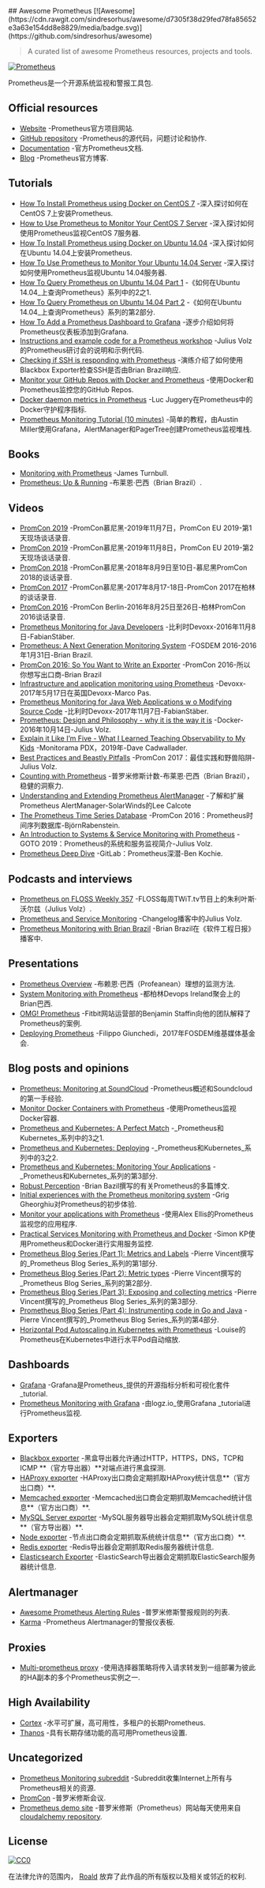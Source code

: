 <div class="github-widget" data-repo="roaldnefs/awesome-prometheus"></div>
<script async src="https://pagead2.googlesyndication.com/pagead/js/adsbygoogle.js"></script><ins class="adsbygoogle" style="display:block" data-ad-client="ca-pub-6890694312814945" data-ad-slot="5473692530" data-ad-format="auto"  data-full-width-responsive="true"></ins><script>(adsbygoogle = window.adsbygoogle || []).push({});</script>
## Awesome Prometheus  [![Awesome](https://cdn.rawgit.com/sindresorhus/awesome/d7305f38d29fed78fa85652e3a63e154dd8e8829/media/badge.svg)](https://github.com/sindresorhus/awesome)

> A curated list of awesome Prometheus resources, projects and tools.

[![Prometheus](https://raw.githubusercontent.com/roaldnefs/awesome-prometheus/master/media/prometheus.png)](https://prometheus.io/)

Prometheus是一个开源系统监视和警报工具包.



## Official resources

- [Website](https://prometheus.io/) -Prometheus官方项目网站.
- [GitHub repository](https://github.com/prometheus/prometheus) -Prometheus的源代码，问题讨论和协作.
- [Documentation](https://prometheus.io/docs/introduction/overview/) -官方Prometheus文档.
- [Blog](https://prometheus.io/blog/) -Prometheus官方博客.

## Tutorials

- [How To Install Prometheus using Docker on CentOS 7](https://www.digitalocean.com/community/tutorials/how-to-install-prometheus-using-docker-on-centos-7) -深入探讨如何在CentOS 7上安装Prometheus.
- [How to Use Prometheus to Monitor Your CentOS 7 Server](https://www.digitalocean.com/community/tutorials/how-to-use-prometheus-to-monitor-your-centos-7-server) -深入探讨如何使用Prometheus监视CentOS 7服务器.
- [How To Install Prometheus using Docker on Ubuntu 14.04](https://www.digitalocean.com/community/tutorials/how-to-install-prometheus-using-docker-on-ubuntu-14-04) -深入探讨如何在Ubuntu 14.04上安装Prometheus.
- [How To Use Prometheus to Monitor Your Ubuntu 14.04 Server](https://www.digitalocean.com/community/tutorials/how-to-use-prometheus-to-monitor-your-ubuntu-14-04-server) -深入探讨如何使用Prometheus监视Ubuntu 14.04服务器.
- [How To Query Prometheus on Ubuntu 14.04 Part 1](https://www.digitalocean.com/community/tutorials/how-to-query-prometheus-on-ubuntu-14-04-part-1) -《如何在Ubuntu 14.04_上查询Prometheus》系列中的2之1.
- [How To Query Prometheus on Ubuntu 14.04 Part 2](https://www.digitalocean.com/community/tutorials/how-to-query-prometheus-on-ubuntu-14-04-part-2) -《如何在Ubuntu 14.04_上查询Prometheus》系列的第2部分.
- [How To Add a Prometheus Dashboard to Grafana](https://www.digitalocean.com/community/tutorials/how-to-add-a-prometheus-dashboard-to-grafana) -逐步介绍如何将Prometheus仪表板添加到Grafana.
- [Instructions and example code for a Prometheus workshop](https://github.com/juliusv/prometheus_workshop) -Julius Volz的Prometheus研讨会的说明和示例代码.
- [Checking if SSH is responding with Prometheus](https://www.robustperception.io/checking-if-ssh-is-responding-with-prometheus/) -演练介绍了如何使用Blackbox Exporter检查SSH是否由Brian Brazil响应.
- [Monitor your GitHub Repos with Docker and Prometheus](https://www.brianchristner.io/monitor-your-github-repos-with-docker/) -使用Docker和Prometheus监控您的GitHub Repos.
- [Docker daemon metrics in Prometheus](https://medium.com/lucjuggery/docker-daemon-metrics-in-prometheus-7c359c7ff550) -Luc Juggery在Prometheus中的Docker守护程序指标.
- [Prometheus Monitoring Tutorial (10 minutes)](https://pagertree.com/2017/12/01/prometheus-tutorial/) -简单的教程，由Austin Miller使用Grafana，AlertManager和PagerTree创建Prometheus监视堆栈.

## Books

- [Monitoring with Prometheus](https://www.prometheusbook.com/) -James Turnbull.
- [Prometheus: Up & Running](http://shop.oreilly.com/product/0636920147343.do) -布莱恩·巴西（Brian Brazil）.

## Videos

- [PromCon 2019](https://www.youtube.com/watch?v=4vZ1PqZ_Foc) -PromCon慕尼黑-2019年11月7日，PromCon EU 2019-第1天现场谈话录音.
- [PromCon 2019](https://www.youtube.com/watch?v=bbIE9VyVgaY) -PromCon慕尼黑-2019年11月8日，PromCon EU 2019-第2天现场谈话录音.
- [PromCon 2018](https://www.youtube.com/playlist?list=PLoz-W_CUquUlml1wBtQVBKErwoszt5B0h) -PromCon慕尼黑-2018年8月9日至10日-慕尼黑PromCon 2018的谈话录音.
- [PromCon 2017](https://www.youtube.com/playlist\?list\=PLoz-W_CUquUlnvoEBbqChb7A0ZEZsWSXt) -PromCon慕尼黑-2017年8月17-18日-PromCon 2017在柏林的谈话录音.
- [PromCon 2016](https://www.youtube.com/playlist?list=PLoz-W_CUquUlCq-Q0hy53TolAhaED9vmU) -PromCon Berlin-2016年8月25日至26日-柏林PromCon 2016谈话录音.
- [Prometheus Monitoring for Java Developers](https://www.youtube.com/watch?v=jb9j_IYv4cU) -比利时Devoxx-2016年11月8日-FabianStäber.
- [Prometheus: A Next Generation Monitoring System](https://www.youtube.com/watch?v=cwRmXqXKGtk) -FOSDEM 2016-2016年1月31日-Brian Brazil.
- [PromCon 2016: So You Want to Write an Exporter](https://www.youtube.com/watch?v=KXq5ibSj2qA) -PromCon 2016-所以你想写出口商-Brian Brazil
- [Infrastructure and application monitoring using Prometheus](https://www.youtube.com/watch?v=5GYe_-qqP30) -Devoxx-2017年5月17日在英国Devoxx-Marco Pas.
- [Prometheus Monitoring for Java Web Applications w o Modifying Source Code](https://www.youtube.com/watch?v=BjyI93c8ltA) -比利时Devoxx-2017年11月7日-FabianStäber.
- [Prometheus: Design and Philosophy - why it is the way it is](https://www.youtube.com/watch?v=QgJbxCWRZ1s) -Docker-2016年10月14日-Julius Volz.
- [Explain it Like I’m Five - What I Learned Teaching Observability to My Kids](https://vimeo.com/341142428) -Monitorama PDX，2019年-Dave Cadwallader.
- [Best Practices and Beastly Pitfalls](https://www.youtube.com/watch?v=_MNYuTNfTb4) -PromCon 2017：最佳实践和野兽陷阱-Julius Volz.
- [Counting with Prometheus](https://www.youtube.com/watch?v=67Ulrq6DxwA) -普罗米修斯计数-布莱恩·巴西（Brian Brazil），稳健的洞察力.
- [Understanding and Extending Prometheus AlertManager](https://www.youtube.com/watch?v=jpb6fLQOgn4) -了解和扩展Prometheus AlertManager-SolarWinds的Lee Calcote
- [The Prometheus Time Series Database](https://www.youtube.com/watch?v=HbnGSNEjhUc) -PromCon 2016：Prometheus时间序列数据库-BjörnRabenstein.
- [An Introduction to Systems & Service Monitoring with Prometheus](https://www.youtube.com/watch?v=5O1djJ13gRU) -GOTO 2019：Prometheus的系统和服务监视简介-Julius Volz.
- [Prometheus Deep Dive](https://www.youtube.com/watch?v=Me-kZi4xkEs) -GitLab：Prometheus深潜-Ben Kochie.

## Podcasts and interviews

- [Prometheus on FLOSS Weekly 357](https://twit.tv/shows/floss-weekly/episodes/357) -FLOSS每周TWiT.tv节目上的朱利叶斯·沃尔兹（Julius Volz）.
- [Prometheus and Service Monitoring](https://changelog.com/podcast/168) -Changelog播客中的Julius Volz.
- [Prometheus Monitoring with Brian Brazil](https://softwareengineeringdaily.com/2016/08/10/prometheus-monitoring-with-brian-brazil/) -Brian Brazil在《软件工程日报》播客中.

## Presentations

- [Prometheus Overview](http://www.slideshare.net/brianbrazil/prometheus-overview) -布赖恩·巴西（Profeanean）理想的监测方法.
- [System Monitoring with Prometheus](http://www.slideshare.net/brianbrazil/devops-ireland-systems-monitoring-with-prometheus) -都柏林Devops Ireland聚会上的Brian巴西.
- [OMG! Prometheus](https://www.dropbox.com/s/0l7kxhjqjbabtb0/prometheus%20site-ops%20preso.pdf?dl=0) -Fitbit网站运营部的Benjamin Staffin向他的团队解释了Prometheus的案例.
- [Deploying Prometheus](https://fosdem.org/2017/schedule/event/deploying_prometheus_at_wikimedia_foundation/attachments/slides/1773/export/events/attachments/deploying_prometheus_at_wikimedia_foundation/slides/1773/Prometheus_at_WMF_Fosdem_2017.pdf) -Filippo Giunchedi，2017年FOSDEM维基媒体基金会.

## Blog posts and opinions

- [Prometheus: Monitoring at SoundCloud](https://developers.soundcloud.com/blog/prometheus-monitoring-at-soundcloud) -Prometheus概述和Soundcloud的第一手经验.
- [Monitor Docker Containers with Prometheus](http://5pi.de/2015/01/26/monitor-docker-containers-with-prometheus/) -使用Prometheus监视Docker容器.
- [Prometheus and Kubernetes: A Perfect Match](https://www.weave.works/prometheus-kubernetes-perfect-match/) -_Prometheus和Kubernetes_系列中的3之1.
- [Prometheus and Kubernetes: Deploying](https://www.weave.works/prometheus-kubernetes-deploying/) -_Prometheus和Kubernetes_系列中的3之2.
- [Prometheus and Kubernetes: Monitoring Your Applications](https://www.weave.works/prometheus-and-kubernetes-monitoring-your-applications/) -_Prometheus和Kubernetes_系列的第3部分.
- [Robust Perception](https://www.robustperception.io/tag/prometheus/) -Brian Bazil撰写的有关Prometheus的多篇博文.
- [Initial experiences with the Prometheus monitoring system](https://medium.com/@griggheo/initial-experiences-with-the-prometheus-monitoring-system-167054ac439c#.q565suk4h) -Grig Gheorghiu对Prometheus的初步体验.
- [Monitor your applications with Prometheus](http://blog.alexellis.io/prometheus-monitoring/) -使用Alex Ellis的Prometheus监视您的应用程序.
- [Practical Services Monitoring with Prometheus and Docker](https://airtame.engineering/practical-services-monitoring-with-prometheus-and-docker-30abd3cf9603) -Simon KP使用Prometheus和Docker进行实用服务监控.
- [Prometheus Blog Series (Part 1): Metrics and Labels](https://pierrevincent.github.io/2017/12/prometheus-blog-series-part-1-metrics-and-labels/) -Pierre Vincent撰写的_Prometheus Blog Series_系列的第1部分.
- [Prometheus Blog Series (Part 2): Metric types](https://pierrevincent.github.io/2017/12/prometheus-blog-series-part-2-metric-types/) -Pierre Vincent撰写的_Prometheus Blog Series_系列的第2部分.
- [Prometheus Blog Series (Part 3): Exposing and collecting metrics](https://pierrevincent.github.io/2017/12/prometheus-blog-series-part-3-exposing-and-collecting-metrics/) -Pierre Vincent撰写的_Prometheus Blog Series_系列的第3部分.
- [Prometheus Blog Series (Part 4): Instrumenting code in Go and Java](https://pierrevincent.github.io/2017/12/prometheus-blog-series-part-4-instrumenting-code-in-go-and-java/) -Pierre Vincent撰写的_Prometheus Blog Series_系列的第4部分.
- [Horizontal Pod Autoscaling in Kubernetes with Prometheus](https://livewyer.io/blog/2019/05/28/horizontal-pod-autoscaling/) -Louise的Prometheus在Kubernetes中进行水平Pod自动缩放.

## Dashboards

- [Grafana](https://prometheus.io/docs/visualization/grafana/) -Grafana是Prometheus_提供的开源指标分析和可视化套件_tutorial.
- [Prometheus Monitoring with Grafana](http://logz.io/blog/prometheus-monitoring/) -由logz.io_使用Grafana _tutorial进行Prometheus监视.

## Exporters

- [Blackbox exporter](https://github.com/prometheus/blackbox_exporter) -黑盒导出器允许通过HTTP，HTTPS，DNS，TCP和ICMP **（官方导出器）**对端点进行黑盒探测.
- [HAProxy exporter](https://github.com/prometheus/haproxy_exporter) -HAProxy出口商会定期抓取HAProxy统计信息**（官方出口商）**.
- [Memcached exporter](https://github.com/prometheus/memcached_exporter) -Memcached出口商会定期抓取Memcached统计信息**（官方出口商）**.
- [MySQL Server exporter](https://github.com/prometheus/mysqld_exporter) -MySQL服务器导出器会定期抓取MySQL统计信息**（官方导出器）**.
- [Node exporter](https://github.com/prometheus/node_exporter) -节点出口商会定期抓取系统统计信息**（官方出口商）**.
- [Redis exporter](https://github.com/oliver006/redis_exporter) -Redis导出器会定期抓取Redis服务器统计信息.
- [Elasticsearch Exporter](https://github.com/justwatchcom/elasticsearch_exporter) -ElasticSearch导出器会定期抓取ElasticSearch服务器统计信息.

## Alertmanager

- [Awesome Prometheus Alerting Rules](https://github.com/samber/awesome-prometheus-alerts) -普罗米修斯警报规则的列表.
- [Karma](https://github.com/prymitive/karma) -Prometheus Alertmanager的警报仪表板.

## Proxies

- [Multi-prometheus proxy](https://github.com/matt-deboer/mpp) -使用选择器策略将传入请求转发到一组部署为彼此的HA副本的多个Prometheus实例之一.

## High Availability

- [Cortex](https://github.com/cortexproject/cortex) -水平可扩展，高可用性，多租户的长期Prometheus.
- [Thanos](https://github.com/thanos-io/thanos) -具有长期存储功能的高可用Prometheus设置.

## Uncategorized

- [Prometheus Monitoring subreddit](https://www.reddit.com/r/PrometheusMonitoring/) -Subreddit收集Internet上所有与Prometheus相关的资源.
- [PromCon](https://promcon.io/) -普罗米修斯会议.
- [Prometheus demo site](http://demo.cloudalchemy.org:9090) -普罗米修斯（Prometheus）网站每天使用来自 [cloudalchemy repository](https://github.com/cloudalchemy/demo-site).

## License

[![CC0](https://camo.githubusercontent.com/60561947585c982aee67ed3e3b25388184cc0aa3/687474703a2f2f6d6972726f72732e6372656174697665636f6d6d6f6e732e6f72672f70726573736b69742f627574746f6e732f38387833312f7376672f63632d7a65726f2e737667)](http://creativecommons.org/publicdomain/zero/1.0/)

在法律允许的范围内， [Roald](https://github.com/roaldnefs/) 放弃了此作品的所有版权以及相关或邻近的权利.
